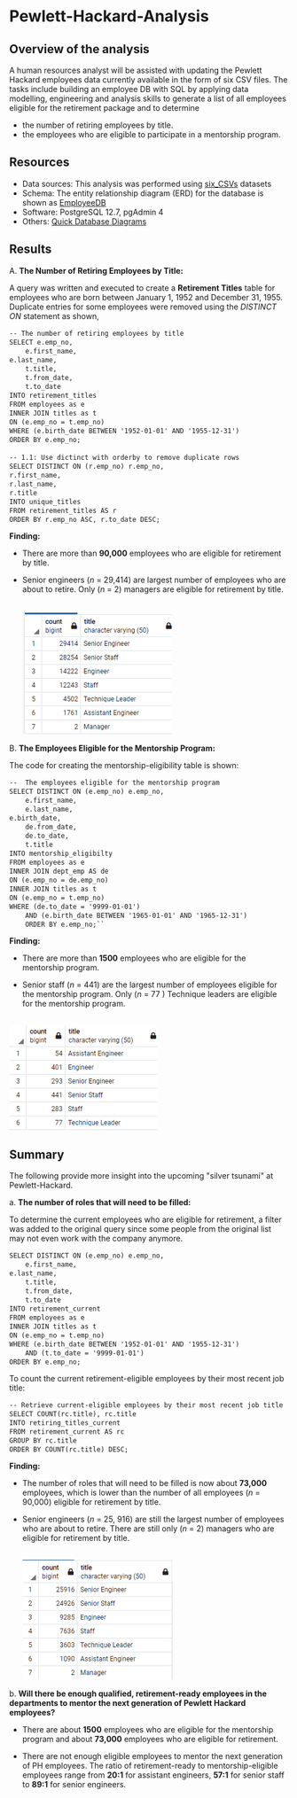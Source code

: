 # Pewlett-Hackard-Analysis

## Overview of the analysis
A human resources analyst will be assisted with updating the Pewlett Hackard employees data currently available in the form of six CSV files. The tasks include building an employee DB with SQL by applying data modelling, engineering and analysis skills to generate a list of all employees eligible for the retirement package and to determine
- the number of retiring employees by title.
- the employees who are eligible to participate in a mentorship program.

## Resources
- Data sources: This analysis was performed using [six_CSVs](https://github.com/aobasuyi/Pewlett-Hackard-Analysis/tree/main/Data_source) datasets
- Schema:  The entity relationship diagram (ERD) for the database is shown as [EmployeeDB](https://github.com/aobasuyi/Pewlett-Hackard-Analysis/blob/main/EmployeeDB.png)
- Software: PostgreSQL 12.7, pgAdmin 4
- Others: [Quick Database Diagrams](https://www.quickdatabasediagrams.com/)

## Results

A.  **The Number of Retiring Employees by Title:**<br /> 

A query was written and executed to create a **Retirement Titles** table for employees who are born between January 1, 1952 and December 31, 1955. Duplicate entries for some employees  were removed using the *DISTINCT ON* statement as shown,

```
-- The number of retiring employees by title
SELECT e.emp_no,
    e.first_name,
e.last_name,
    t.title,
    t.from_date,
    t.to_date
INTO retirement_titles
FROM employees as e
INNER JOIN titles as t
ON (e.emp_no = t.emp_no)
WHERE (e.birth_date BETWEEN '1952-01-01' AND '1955-12-31')
ORDER BY e.emp_no;

-- 1.1: Use dictinct with orderby to remove duplicate rows
SELECT DISTINCT ON (r.emp_no) r.emp_no, 
r.first_name,
r.last_name,
r.title
INTO unique_titles
FROM retirement_titles AS r
ORDER BY r.emp_no ASC, r.to_date DESC;

```

**Finding:**<br />
- There are more than **90,000** employees who are eligible for retirement by title.

- Senior engineers (*n* = 29,414) are largest number of employees who are about to retire.  Only (*n* = 2) managers are eligible for retirement by title.

	<br /> ![Image](Resources/retiring_titles.png) <br />

B.  **The Employees Eligible for the Mentorship Program:**<br /> 

The code for creating the mentorship-eligibility table is shown:

```
--  The employees eligible for the mentorship program
SELECT DISTINCT ON (e.emp_no) e.emp_no,
	e.first_name,
	e.last_name,
e.birth_date,
	de.from_date,
    de.to_date,
	t.title
INTO mentorship_eligibilty
FROM employees as e
INNER JOIN dept_emp AS de
ON (e.emp_no = de.emp_no)
INNER JOIN titles as t
ON (e.emp_no = t.emp_no)
WHERE (de.to_date = '9999-01-01')
	AND (e.birth_date BETWEEN '1965-01-01' AND '1965-12-31')
	ORDER BY e.emp_no;``

```

**Finding:** <br />

- There are more than **1500** employees who are eligible for the mentorship program.

- Senior staff (*n* = 441) are the largest number of employees eligible for the mentorship program. Only (*n* = 77 ) Technique leaders are eligible for the mentorship program.

<br /> ![Image](Resources/mentorship_eligibility_titles.png) <br />



## Summary
The following provide more insight into the upcoming "silver tsunami" at Pewlett-Hackard. <br />

a. **The number of roles that will need to be filled:**<br />

To determine the current employees who are eligible for retirement, a filter was added to the original query since some people from the original list may not even work with the company anymore.

```
SELECT DISTINCT ON (e.emp_no) e.emp_no,
    e.first_name,
e.last_name,
    t.title,
    t.from_date,
    t.to_date
INTO retirement_current
FROM employees as e
INNER JOIN titles as t
ON (e.emp_no = t.emp_no)
WHERE (e.birth_date BETWEEN '1952-01-01' AND '1955-12-31')
	AND (t.to_date = '9999-01-01')
ORDER BY e.emp_no;

```

To count the current retirement-eligible employees by their most recent job title:
```
-- Retrieve current-eligible employees by their most recent job title
SELECT COUNT(rc.title), rc.title
INTO retiring_titles_current
FROM retirement_current AS rc
GROUP BY rc.title
ORDER BY COUNT(rc.title) DESC;

```
**Finding:**
- The number of roles that will need to be filled is now about  **73,000** employees, which is lower than the number of all employees (*n* = 90,000) eligible for retirement by title.
- Senior engineers (*n* = 25, 916) are still the largest number of employees who are about to retire.  There are still only (*n* = 2) managers who are eligible for retirement by title.

	 <br /> ![Image](Resources/retiring_titles_current.png) <br />

b.  **Will there be enough qualified, retirement-ready employees in the departments to mentor the next generation of Pewlett Hackard employees?**<br />

- There are about **1500** employees who are eligible for the mentorship program and about **73,000** employees who are eligible for retirement. 

- There are not enough eligible employees to mentor the next generation of PH employees. The ratio of retirement-ready to mentorship-eligible employees range from **20:1** for assistant engineers, **57:1** for senior staff to **89:1** for senior engineers.

